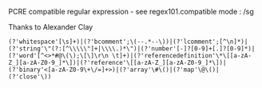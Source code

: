  
PCRE compatible regular expression - see regex101.compatible
mode : /sg

Thanks to Alexander Clay

```
(?'whitespace'[\s]+)|(?'bcomment';\(--.*--\))|(?'lcomment';[^\n]*)|(?'string'\"(?:[^\\\\\"]+|\\\\.)*\")|(?'number'[-]?[0-9]+[.]?[0-9]*)|(?'word'[^<>*#@\(\);\[\]\r\n \t]+)|(?'referencedefinition'\*\[[a-zA-Z_][a-zA-Z0-9_]*\])|(?'reference'\[[a-zA-Z_][a-zA-Z0-9_]*\])|(?'binary'<[a-zA-Z0-9\+\/=]+>)|(?'array'\#\()|(?'map'\@\()|(?'close'\))
```
